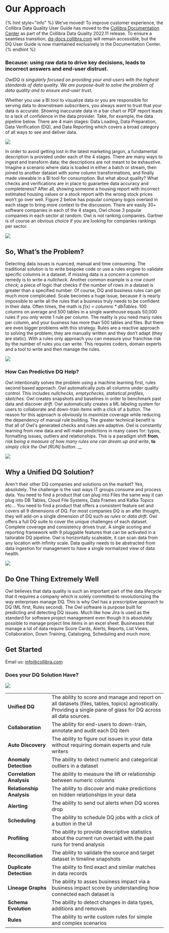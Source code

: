# Our Approach

{% hint style="info" %}
We've moved! To improve customer experience, the Collibra Data Quality User Guide has moved to the [Collibra Documentation Center](https://productresources.collibra.com/docs/collibra/latest/Content/DataQuality/DQSolutions/Our%20Approach.htm) as part of the Collibra Data Quality 2022.11 release. To ensure a seamless transition, [dq-docs.collibra.com](http://dq-docs.collibra.com/) will remain accessible, but the DQ User Guide is now maintained exclusively in the Documentation Center.
{% endhint %}

### Because: using raw data to drive key decisions, leads to incorrect answers and end-user distrust.

_OwlDQ is singularly focused on providing your end-users with the highest standards of data quality. We are purpose-built to solve the problem of data quality and to ensure end-user trust._

Whether you use a BI tool to visualize data or you are responsible for serving data to downstream subscribers, you always want to trust that your data is accurate. Showing inaccurate data in a bar chart or PDF report leads to a lack of confidence in the data provider. Take, for example, the data pipeline below. There are 4 main stages: Data Loading, Data Preparation, Data Verification (DQ), and Data Reporting which covers a broad category of all ways to see and deliver data.

![](<../../../../.gitbook/assets/Screen Shot 2019-12-18 at 12.55.28 PM.png>)

In order to avoid getting lost in the latest marketing jargon, a fundamental description is provided under each of the 4 stages. There are many ways to ingest and transform data; the descriptions are not meant to be exhaustive. Imagine a scenario where data is loaded in either a batch or stream, then joined to another dataset with some column transformations, and finally made viewable in a BI tool for consumption. But what about quality? What checks and verifications are in place to guarantee data accuracy and completeness? After all, showing someone a housing report with incorrect estimated housing values or a stock report with the wrong stock prices won’t go over well. Figure 2 below has popular company logos overlaid in each stage to bring more context to the discussion. There are easily 30+ software companies in each of the 4 stages, Owl chose 3 popular companies in each sector at random. Owl is not ranking companies. Gartner is of course an obvious choice if you are looking for companies rankings per sector.

![](<../../../../.gitbook/assets/Screen Shot 2019-12-18 at 1.18.39 PM.png>)

## So, What’s the Problem?

Detecting data issues is nuanced, manual and time consuming. The traditional solution is to write bespoke code or use a rules engine to validate specific columns in a dataset. If missing data is a concern a common remedy is to write a _nullcheck_. Another common example is a _row count check;_ a piece of logic that checks if the number of rows in a dataset is greater than a specified number. Of course, DQ and business rules can get much more complicated. Scale becomes a huge issue, because it is nearly impossible to write all the rules that a business truly needs to be confident in their data. Often times, the math is _f(x) = columns \* dbTables_. 100 columns on average and 500 tables in a single warehouse equals 50,000 rules if you only wrote 1 rule per column. The reality is you need many rules per column, and your business has more than 500 tables and files. But there are even bigger problems with this strategy. Rules are a reactive approach to solving the problem; they are manually written and they don’t adapt (they are static). With a rules only approach you can measure your franchise risk by the number of rules you can write. This requires coders, domain experts and a tool to write and then manage the rules.

![](<../../../../.gitbook/assets/Screen Shot 2019-12-18 at 1.48.13 PM.png>)

### How Can Predictive DQ Help?

Owl intentionally solves the problem using a machine learning first, rules second based approach. Owl automatically puts all columns under quality control. This includes _nullchecks, emptychecks, statistical profiles, sketches._ Owl creates snapshots and baselines in order to benchmark past data and discover _drift_. Owl automatically creates a ML labeling system for users to collaborate and down-train items with a click of a button. The reason for this approach is obviously to maximize coverage while reducing the dependency of manual rule building. The greater technical benefit is that all of Owl's generated checks and rules are adaptive. Owl is constantly learning from new data and will make predictions in many cases for: typos, formatting issues, outliers and relationships. This is a paradigm shift **from**, _risk being a measure of how many rules one can dream up and write_, **to** _simply click the Owl \[RUN] button_. \_\_

![](../../../../.gitbook/assets/screen-shot-2019-12-18-at-1.50.34-pm.png)

## Why a Unified DQ Solution?

Aren't their other DQ companies and solutions on the market? Yes, absolutely. The challenge is the vast ways IT groups consume and process data. You need to find a product that can plug into Files the same way it can plug into DB Tables, Cloud File Systems, Data Frames and Kafka Topics etc... You need to find a product that offers a consistent feature set and covers all 9 dimensions of DQ. For most companies DQ is an after thought, they will add-on a single dimension of DQ such as _rules_ or _data drift._ Owl offers a full DQ suite to cover the unique challenges of each dataset. Complete coverage and consistency drives trust. A single scoring and reporting framework with 9 pluggable features that can be activated in a tailorable DQ pipeline. Owl is horizontally scaleable, it can scan data from any location with infinity scale. Data quality needs to be abstracted from data ingestion for management to have a single normalized view of data health.

![](../../../../.gitbook/assets/owl-unified-dq.jpg)

## Do One Thing Extremely Well

Owl believes that data quality is such an important part of the data lifecycle that it requires a company which is solely committed to revolutionizing the way enterprises manage DQ. This is why Owl has a prescriptive approach to DQ (ML first, Rules second). The Owl software is purpose built for predicting and detecting DQ issues. Much like how Jira is used as the standard for software project management even though it is absolutely possible to manage project line items in an excel sheet. Businesses that manage a lot of data require Score Cards, Alerts, Reports, List Views, Collaboration, Down Training, Cataloging, Scheduling and much more.

## Get Started

Email us: info@collibra.com

### Does your DQ Solution Have?

![](../../../../.gitbook/assets/OwlDQ-Framework.png)

|                           |                                                                                                                                                                   |
| ------------------------- | ----------------------------------------------------------------------------------------------------------------------------------------------------------------- |
| **Unified DQ**            | The ability to score and manage and report on all datasets (files, tables, topics) agnostically. Providing a single pane of glass for DQ across all data sources. |
| **Collaboration**         | The ability for end-users to down-train, annotate and audit each DQ item                                                                                          |
| **Auto Discovery**        | The ability to figure out issues in your data without requiring domain experts and rule writers                                                                   |
| **Anomaly Detection**     | The ability to detect numeric and categorical outliers in a dataset                                                                                               |
| **Correlation Analysis**  | The ability to measure the lift or relationship between numeric columns                                                                                           |
| **Relationship Analysis** | The ability to discover and make predictions on hidden relationships in your data                                                                                 |
| **Alerting**              | The ability to send out alerts when DQ scores drop                                                                                                                |
| **Scheduling**            | The ability to schedule DQ jobs with a click of a button in the UI                                                                                                |
| **Profiling**             | The ability to provide descriptive statistics about the current run overlaid with the past runs for trend analysis                                                |
| **Reconciliation**        | The ability to validate the source and target dataset in timeline snapshots                                                                                       |
| **Duplicate Detection**   | The ability to find exact and similar matches in data records                                                                                                     |
| **Lineage Graphs**        | The ability to asses business impact via a business impact score by understanding how connected each dataset is                                                   |
| **Schema Evolution**      | The ability to detect changes in data types, additions and removals                                                                                               |
| **Rules**                 | The ability to write custom rules for simple and complex scenarios                                                                                                |

##
